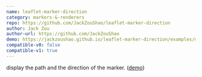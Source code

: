 ```yaml
---
name: leaflet-marker-direction
category: markers-&-renderers
repo: https://github.com/JackZouShao/leaflet-marker-direction
author: Jack Zou
author-url: https://github.com/JackZouShao
demo: https://jackzoushao.github.io/leaflet-marker-direction/examples/marker-direction.html
compatible-v0: false
compatible-v1: true
---
```


display the path and the direction of the marker. (<a href="https://jackzoushao.github.io/leaflet-marker-direction/examples/marker-direction.html">demo</a>)
